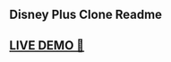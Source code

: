 ## Disney Plus Clone Readme

## <a href="https://disneyplus-8b9cb.web.app/" target="_blank">LIVE DEMO 🔴</a>


